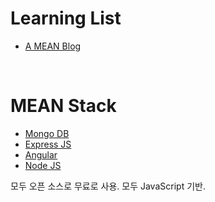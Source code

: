 Learning List
=============
- [A MEAN Blog](https://www.a-mean-blog.com/ko/blog/MEAN-Stack)
<br>

MEAN Stack
===========
- [Mongo DB](https://github.com/Wonyoungpark/TIL/blob/main/Nodejs/MEAN-Stack/MongoDB.md)
- [Express JS](https://github.com/Wonyoungpark/TIL/blob/main/Nodejs/MEAN-Stack/ExpressJS.md)
- [Angular](https://github.com/Wonyoungpark/TIL/blob/main/Nodejs/MEAN-Stack/Angular.md)
- [Node JS](https://github.com/Wonyoungpark/TIL/blob/main/Nodejs/MEAN-Stack/Nodejs.md)

모두 오픈 소스로 무료로 사용.
모두 JavaScript 기반.
